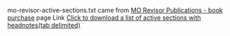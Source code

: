 
mo-revisor-active-sections.txt came from 
[MO Revisor Publications - book purchase](https://www.revisor.mo.gov/main/Info.aspx) page
Link [Click to download a list of active sections with headnotes(tab delimited)](https://www.revisor.mo.gov/main/Info.aspx?doc=ALLSN)
